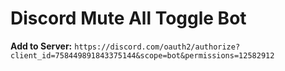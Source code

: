 # Discord Mute All Toggle Bot

**Add to Server:** `https://discord.com/oauth2/authorize?client_id=758449891843375144&scope=bot&permissions=12582912`